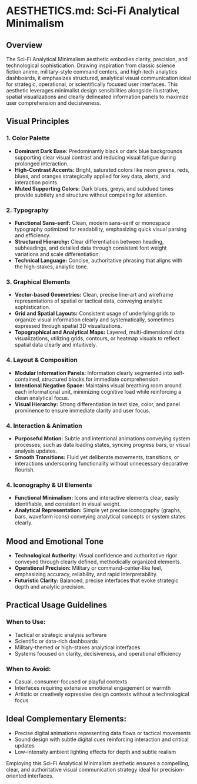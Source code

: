 # AESTHETICS.md: Sci-Fi Analytical Minimalism

## Overview
The Sci-Fi Analytical Minimalism aesthetic embodies clarity, precision, and technological sophistication. Drawing inspiration from classic science fiction anime, military-style command centers, and high-tech analytics dashboards, it emphasizes structured, analytical visual communication ideal for strategic, operational, or scientifically focused user interfaces. This aesthetic leverages minimalist design sensibilities alongside illustrative, spatial visualizations and clearly delineated information panels to maximize user comprehension and decisiveness.

## Visual Principles

### 1. Color Palette
- **Dominant Dark Base:** Predominantly black or dark blue backgrounds supporting clear visual contrast and reducing visual fatigue during prolonged interaction.
- **High-Contrast Accents:** Bright, saturated colors like neon greens, reds, blues, and oranges strategically applied for key data, alerts, and interaction points.
- **Muted Supporting Colors:** Dark blues, greys, and subdued tones provide subtlety and structure without competing for attention.

### 2. Typography
- **Functional Sans-serif:** Clean, modern sans-serif or monospace typography optimized for readability, emphasizing quick visual parsing and efficiency.
- **Structured Hierarchy:** Clear differentiation between heading, subheadings, and detailed data through consistent font weight variations and scale differentiation.
- **Technical Language:** Concise, authoritative phrasing that aligns with the high-stakes, analytic tone.

### 3. Graphical Elements
- **Vector-based Geometries:** Clean, precise line-art and wireframe representations of spatial or tactical data, conveying analytic sophistication.
- **Grid and Spatial Layouts:** Consistent usage of underlying grids to organize visual information clearly and systematically, sometimes expressed through spatial 3D visualizations.
- **Topographical and Analytical Maps:** Layered, multi-dimensional data visualizations, utilizing grids, contours, or heatmap visuals to reflect spatial data clearly and intuitively.

### 4. Layout & Composition
- **Modular Information Panels:** Information clearly segmented into self-contained, structured blocks for immediate comprehension.
- **Intentional Negative Space:** Maintains visual breathing room around each informational unit, minimizing cognitive load while reinforcing a clean analytical focus.
- **Visual Hierarchy:** Strong differentiation in text size, color, and panel prominence to ensure immediate clarity and user focus.

### 4. Interaction & Animation
- **Purposeful Motion:** Subtle and intentional animations conveying system processes, such as data loading states, syncing progress bars, or visual analysis updates.
- **Smooth Transitions:** Fluid yet deliberate movements, transitions, or interactions underscoring functionality without unnecessary decorative flourish.

### 4. Iconography & UI Elements
- **Functional Minimalism:** Icons and interactive elements clear, easily identifiable, and consistent in visual weight.
- **Analytical Representation:** Simple yet precise iconography (graphs, bars, waveform icons) conveying analytical concepts or system states clearly.

## Mood and Emotional Tone
- **Technological Authority:** Visual confidence and authoritative rigor conveyed through clearly defined, methodically organized elements.
- **Operational Precision:** Military or command-center-like feel, emphasizing accuracy, reliability, and rapid interpretability.
- **Futuristic Clarity:** Balanced, precise interfaces that evoke strategic depth and analytic precision.

## Practical Usage Guidelines

### When to Use:
- Tactical or strategic analysis software
- Scientific or data-rich dashboards
- Military-themed or high-stakes analytical interfaces
- Systems focused on clarity, decisiveness, and operational efficiency

### When to Avoid:
- Casual, consumer-focused or playful contexts
- Interfaces requiring extensive emotional engagement or warmth
- Artistic or creatively expressive design contexts without a technological focus

## Ideal Complementary Elements:
- Precise digital animations representing data flows or tactical movements
- Sound design with subtle digital cues reinforcing interaction and critical updates
- Low-intensity ambient lighting effects for depth and subtle realism

Employing this Sci-Fi Analytical Minimalism aesthetic ensures a compelling, clear, and authoritative visual communication strategy ideal for precision-oriented interfaces.
